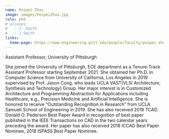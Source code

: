 ```yaml
---
name: Peipei-Zhou
image: images/PeipeiZhou.jpg
role: phd
# aliases:
#   - J. Smith
#   - J Smith
links:
  home-page: https://www.engineering.pitt.edu/people/faculty/peipei-zhou/
---
```


Assistant Professor, University of Pittsburgh

She joined the University of Pittsburgh, ECE department as a Tenure-Track Assistant Professor starting September 2021. She obtained her Ph.D. in Computer Science from University of California, Los Angeles in 2019 supervised by Prof. Jason Cong, who leads UCLA VAST(VLSI Architecture, Synthesis and Technology) Group. Her major interest is in Customized Architecture and Programming Abstraction for Applications including Healthcare, e.g., Precision Medicine and Artificial Intelligence. She is honored to receive “Outstanding Recognition in Research” from UCLA Samueli School of Engineering in 2019. She has also received 2019 TCAD Donald O. Pederson Best Paper Award in recognition of best paper published in the IEEE Transactions on CAD in the two calendar years preceding the award. Her paper has also received 2018 ICCAD Best Paper Nominee, 2018 ISPASS Best Paper Nominee.
